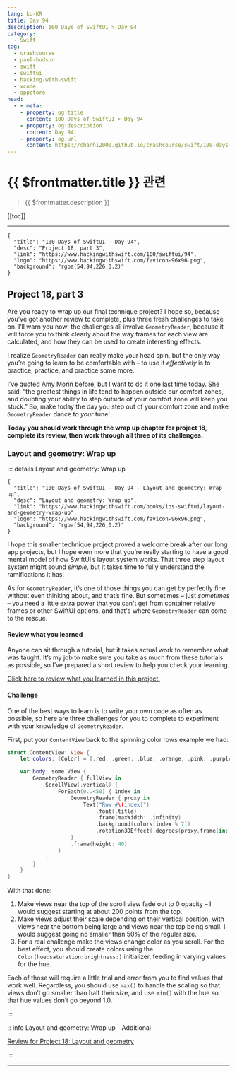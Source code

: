 ```yaml
---
lang: ko-KR
title: Day 94
description: 100 Days of SwiftUI > Day 94
category:
  - Swift
tag: 
  - crashcourse
  - paul-hudson
  - swift
  - swiftui
  - hacking-with-swift
  - xcode
  - appstore
head:
  - - meta:
    - property: og:title
      content: 100 Days of SwiftUI > Day 94
    - property: og:description
      content: Day 94
    - property: og:url
      content: https://chanhi2000.github.io/crashcourse/swift/100-days-of-swiftui/94.html
---
```


# {{ $frontmatter.title }} 관련

> {{ $frontmatter.description }}

[[toc]]

---

```component VPCard
{
  "title": "100 Days of SwiftUI - Day 94",
  "desc": "Project 18, part 3",
  "link": "https://www.hackingwithswift.com/100/swiftui/94",
  "logo": "https://www.hackingwithswift.com/favicon-96x96.png",
  "background": "rgba(54,94,226,0.2)"
}
```

## Project 18, part 3

Are you ready to wrap up our final technique project? I hope so, because you’ve got another review to complete, plus three fresh challenges to take on. I’ll warn you now: the challenges all involve `GeometryReader`, because it will force you to think clearly about the way frames for each view are calculated, and how they can be used to create interesting effects.

I realize `GeometryReader` can really make your head spin, but the only way you’re going to learn to be comfortable with – to use it _effectively_ is to practice, practice, and practice some more.

I’ve quoted Amy Morin before, but I want to do it one last time today. She said, “the greatest things in life tend to happen outside our comfort zones, and doubting your ability to step outside of your comfort zone will keep you stuck.” So, make today the day you step out of your comfort zone and make `GeometryReader` dance to _your_ tune!

__Today you should work through the wrap up chapter for project 18, complete its review, then work through all three of its challenges.__

### Layout and geometry: Wrap up

::: details Layout and geometry: Wrap up

```component VPCard
{
  "title": "100 Days of SwiftUI - Day 94 - Layout and geometry: Wrap up",
  "desc": "Layout and geometry: Wrap up",
  "link": "https://www.hackingwithswift.com/books/ios-swiftui/layout-and-geometry-wrap-up",
  "logo": "https://www.hackingwithswift.com/favicon-96x96.png",
  "background": "rgba(54,94,226,0.2)"
}
```

I hope this smaller technique project proved a welcome break after our long app projects, but I hope even more that you’re really starting to have a good mental model of how SwiftUI’s layout system works. That three step layout system might sound _simple_, but it takes time to fully understand the ramifications it has.

As for `GeometryReader`, it’s one of those things you can get by perfectly fine without even thinking about, and that’s fine. But sometimes – just _sometimes_ – you need a little extra power that you can't get from container relative frames or other SwiftUI options, and that's where `GeometryReader` can come to the rescue.

#### Review what you learned

Anyone can sit through a tutorial, but it takes actual work to remember what was taught. It’s my job to make sure you take as much from these tutorials as possible, so I’ve prepared a short review to help you check your learning.

[Click here to review what you learned in this project.][layout-and-geometry]

#### Challenge

One of the best ways to learn is to write your own code as often as possible, so here are three challenges for you to complete to experiment with your knowledge of `GeometryReader`.

First, put your `ContentView` back to the spinning color rows example we had:

```swift
struct ContentView: View {
    let colors: [Color] = [.red, .green, .blue, .orange, .pink, .purple, .yellow]

    var body: some View {
        GeometryReader { fullView in
            ScrollView(.vertical) {
                ForEach(0..<50) { index in
                    GeometryReader { proxy in
                        Text("Row #\(index)")
                            .font(.title)
                            .frame(maxWidth: .infinity)
                            .background(colors[index % 7])
                            .rotation3DEffect(.degrees(proxy.frame(in: .global).minY - fullView.size.height / 2) / 5, axis: (x: 0, y: 1, z: 0))
                    }
                    .frame(height: 40)
                }
            }
        }
    }
}
```

With that done:

1. Make views near the top of the scroll view fade out to 0 opacity – I would suggest starting at about 200 points from the top.
2. Make views adjust their scale depending on their vertical position, with views near the bottom being large and views near the top being small. I would suggest going no smaller than 50% of the regular size.
3. For a real challenge make the views change color as you scroll. For the best effect, you should create colors using the `Color(hue:saturation:brightness:)` initializer, feeding in varying values for the hue.

Each of those will require a little trial and error from you to find values that work well. Regardless, you should use `max()` to handle the scaling so that views don’t go smaller than half their size, and use `min()` with the hue so that hue values don’t go beyond 1.0.

:::

:: info Layout and geometry: Wrap up - Additional

[Review for Project 18: Layout and geometry][layout-and-geometry]

:::

---

<TagLinks />

[layout-and-geometry]: https://www.hackingwithswift.com/review/ios-swiftui/layout-and-geometry